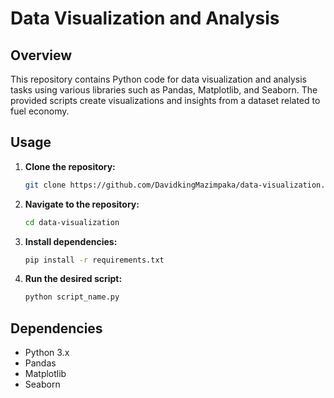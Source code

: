 # Data Visualization and Analysis

## Overview

This repository contains Python code for data visualization and analysis tasks using various libraries such as Pandas, Matplotlib, and Seaborn. The provided scripts create visualizations and insights from a dataset related to fuel economy.

## Usage

1. **Clone the repository:**

    ```bash
    git clone https://github.com/DavidkingMazimpaka/data-visualization.git
    ```

2. **Navigate to the repository:**

    ```bash
    cd data-visualization
    ```

3. **Install dependencies:**

    ```bash
    pip install -r requirements.txt
    ```

4. **Run the desired script:**

    ```bash
    python script_name.py
    ```

## Dependencies

- Python 3.x
- Pandas
- Matplotlib
- Seaborn
